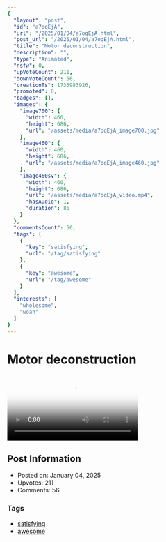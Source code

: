 ```yaml
---
{
  "layout": "post",
  "id": "a7oqEjA",
  "url": "/2025/01/04/a7oqEjA.html",
  "post_url": "/2025/01/04/a7oqEjA.html",
  "title": "Motor deconstruction",
  "description": "",
  "type": "Animated",
  "nsfw": 0,
  "upVoteCount": 211,
  "downVoteCount": 56,
  "creationTs": 1735983926,
  "promoted": 0,
  "badges": [],
  "images": {
    "image700": {
      "width": 460,
      "height": 686,
      "url": "/assets/media/a7oqEjA_image700.jpg"
    },
    "image460": {
      "width": 460,
      "height": 686,
      "url": "/assets/media/a7oqEjA_image460.jpg"
    },
    "image460sv": {
      "width": 460,
      "height": 686,
      "url": "/assets/media/a7oqEjA_video.mp4",
      "hasAudio": 1,
      "duration": 86
    }
  },
  "commentsCount": 56,
  "tags": [
    {
      "key": "satisfying",
      "url": "/tag/satisfying"
    },
    {
      "key": "awesome",
      "url": "/tag/awesome"
    }
  ],
  "interests": [
    "wholesome",
    "woah"
  ]
}
---
```


# Motor deconstruction

<video controls playsinline loop poster="/assets/media/a7oqEjA_image460.jpg">
  <source src="/assets/media/a7oqEjA_video.mp4" type="video/mp4">
  Your browser does not support the video tag.
</video>

## Post Information

- Posted on: January 04, 2025
- Upvotes: 211
- Comments: 56

### Tags

- [satisfying](/tag/satisfying)
- [awesome](/tag/awesome)
